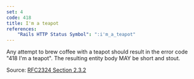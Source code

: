 ```yaml
---
set: 4
code: 418
title: I'm a teapot
references:
    "Rails HTTP Status Symbol": ":i'm_a_teapot"
---
```


Any attempt to brew coffee with a teapot should result in the error code
"418 I'm a teapot". The resulting entity body MAY be short and stout.

Source: [RFC2324 Section 2.3.2][1]

[1]: <https://tools.ietf.org/html/rfc2324#section-2.3.2>